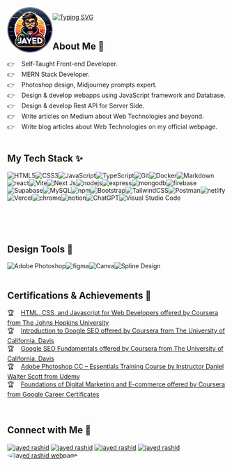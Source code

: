 <img height="100" align="left" style="border-radius:50%; border:2px solid gray" src="https://raw.githubusercontent.com/jayedrashid/necessary_cloud_files/main/Profile%20picture%20of%20Jayed%20Rashid.jpg">


[![Typing SVG](https://readme-typing-svg.herokuapp.com?font=comfortaa&color=8e80ed&size=24&width=500&lines=Hello+World+👋;I+am+Jayed+Rashid;React+Developer;Web+Designer;Photoshop+Designer)](https://git.io/typing-svg)
<br>
<br>

<!-- <img style="-webkit-user-select: none;margin: auto;cursor: zoom-in;background-color: hsl(0, 0%, 90%);transition: background-color 300ms;" src="https://camo.githubusercontent.com/c1dcb74cc1c1835b1d716f5051499a2814c683c806b15f04b0eba492863703e9/68747470733a2f2f63646e2e6472696262626c652e636f6d2f75736572732f3733303730332f73637265656e73686f74732f363538313234332f6176656e746f2e676966" width="571" height="428"> -->

## About Me 👤
👉 &nbsp;  &nbsp;Self‑Taught Front-end Developer.<br>
👉 &nbsp;  &nbsp;MERN Stack Developer.<br>
👉 &nbsp;  &nbsp;Photoshop design, Midjourney prompts expert.<br>
👉 &nbsp;  &nbsp;Design & develop webapps using JavaScript framework and Database.<br>
👉 &nbsp;  &nbsp;Design & develop Rest API for Server Side.<br>
👉 &nbsp;  &nbsp;Write articles on Medium about Web Technologies and beyond.<br>
👉 &nbsp;  &nbsp;Write blog articles about Web Technologies on my official webpage.<br>
<br>


## My Tech Stack ✨
<img align="left" alt="HTML5" src="https://img.shields.io/badge/HTML5-E34F26?style=for-the-badge&logo=html5&logoColor=white" />
<img align="left" alt="CSS3" src="https://img.shields.io/badge/CSS3-1572B6?style=for-the-badge&logo=css3&logoColor=white" />
<img align="left" alt="JavaScript" src="https://img.shields.io/badge/JavaScript-323330?style=for-the-badge&logo=javascript&logoColor=F7DF1E" />
<img align="left" alt="TypeScript" src="https://img.shields.io/badge/typescript-%23007ACC.svg?style=for-the-badge&logo=typescript&logoColor=white" />
<img align="left" alt="Git" src="https://img.shields.io/badge/Git-F05032?style=for-the-badge&logo=git&logoColor=white" />
<img align="left" alt="Docker" src="https://img.shields.io/badge/docker-%230db7ed.svg?style=for-the-badge&logo=docker&logoColor=white" />
<img align="left" alt="Markdown" src="https://img.shields.io/badge/markdown-%23000000.svg?style=for-the-badge&logo=markdown&logoColor=white" />
<img align="left" alt="react" src="https://img.shields.io/badge/react%20-%2320232a.svg?&style=for-the-badge&logo=react&logoColor=%2361DAFB" />
<img align="left" alt="Vite" src="https://img.shields.io/badge/vite-%23646CFF.svg?style=for-the-badge&logo=vite&logoColor=white" />
<img align="left" alt="Next Js" src="https://img.shields.io/badge/Next-black?style=for-the-badge&logo=next.js&logoColor=white" />
<img align="left" alt="nodejs" src="https://img.shields.io/badge/node.js%20-%2343853D.svg?&style=for-the-badge&logo=node.js&logoColor=white" />
<img align="left" alt="express" src="https://img.shields.io/badge/Express.js-000000?style=for-the-badge&logo=express&logoColor=white" />
<img align="left" alt="mongodb" src="https://img.shields.io/badge/MongoDB-4EA94B?style=for-the-badge&logo=mongodb&logoColor=white" />
<img align="left" alt="firebase" src="https://img.shields.io/badge/firebase-%23039BE5.svg?style=for-the-badge&logo=firebase" />
<img align="left" alt="Supabase" src="https://img.shields.io/badge/Supabase-3ECF8E?style=for-the-badge&logo=supabase&logoColor=white" />
<img align="left" alt="MySQL" src="https://img.shields.io/badge/mysql-4479A1.svg?style=for-the-badge&logo=mysql&logoColor=white" />
<img align="left" alt="npm" src="https://img.shields.io/badge/npm-CB3837?style=for-the-badge&logo=npm&logoColor=white" />
<img align="left" alt="Bootstrap" src="https://img.shields.io/badge/Bootstrap-563D7C?style=for-the-badge&logo=bootstrap&logoColor=white" />
<img align="left" alt="TailwindCSS" src="https://img.shields.io/badge/tailwindcss-%2338B2AC.svg?style=for-the-badge&logo=tailwind-css&logoColor=white" />
<img align="left" alt="Postman" src="https://img.shields.io/badge/Postman-FF6C37?style=for-the-badge&logo=postman&logoColor=white" />
<img align="left" alt="netlify" src="https://img.shields.io/badge/Netlify-00C7B7?style=for-the-badge&logo=netlify&logoColor=white" />
<img align="left" alt="Vercel" src="https://img.shields.io/badge/vercel-%23000000.svg?style=for-the-badge&logo=vercel&logoColor=white?" />
<img align="left" alt="chrome" src="https://img.shields.io/badge/Google_chrome-4285F4?style=for-the-badge&logo=Google-chrome&logoColor=white" />
<img align="left" alt="notion" src="https://img.shields.io/badge/Notion-000000?style=for-the-badge&logo=notion&logoColor=white" />
<img align="left" alt="ChatGPT" src="https://img.shields.io/badge/chatGPT-74aa9c?style=for-the-badge&logo=openai&logoColor=white" />
<img align="left" alt="Visual Studio Code" src="https://img.shields.io/badge/Visual%20Studio-5C2D91.svg?style=for-the-badge&logo=visual-studio&logoColor=white" />
<br>
<br>
<br>
<br>
<br>
<br>
<br>
<br>



## Design Tools 🎨
<img align="left" alt="Adobe Photoshop" src="https://img.shields.io/badge/adobe%20photoshop-%2331A8FF.svg?style=for-the-badge&logo=adobe%20photoshop&logoColor=white" />
<img align="left" alt="figma" src="https://img.shields.io/badge/Figma-F24E1E?style=for-the-badge&logo=figma&logoColor=white" />
<img align="left" alt="Canva" src="https://img.shields.io/badge/Canva-%2300C4CC.svg?style=for-the-badge&logo=Canva&logoColor=white" />
<img align="left" alt="Spline Design" src="https://img.shields.io/badge/Spline_Design-%23121316?style=for-the-badge&logo=spline&color=%234580FB&link=https%3A%2F%2Fspline.design%2F" />
<!-- <img align="left" alt="blender" src="https://img.shields.io/badge/blender-%23F5792A.svg?style=for-the-badge&logo=blender&logoColor=white" /> -->
<br>
<br>

## Certifications & Achievements 📜
🏆 &nbsp;  &nbsp;[HTML, CSS, and Javascript for Web Developers offered by Coursera from The Johns Hopkins University](https://www.coursera.org/account/accomplishments/certificate/G5L6DLN5DRGE)<br>
🏆 &nbsp;  &nbsp;[Introduction to Google SEO offered by Coursera from The University of California, Davis](https://www.coursera.org/account/accomplishments/certificate/XG2MMHEQPGKX)<br>
🏆 &nbsp;  &nbsp;[Google SEO Fundamentals offered by Coursera from The University of California, Davis](https://www.coursera.org/account/accomplishments/certificate/7QKCNQRT3RNT)<br>
🏆 &nbsp;  &nbsp;[Adobe Photoshop CC – Essentials Training Course by Instructor Daniel Walter Scott from Udemy](https://www.udemy.com/certificate/UC-4ad6b550-5103-4aaa-94fc-b51a766a39e7/)<br>
🏆 &nbsp;  &nbsp;[Foundations of Digital Marketing and E-commerce offered by Coursera from Google Career Certificates](https://www.coursera.org/account/accomplishments/certificate/GNADF9CLL8L4)<br>
<!-- 🏆 &nbsp;  &nbsp;[Optimizing a Website for Google Search offered by Coursera from The University of California, Davis](https://www.coursera.org/account/accomplishments/certificate/7QKCNQRT3RNT)<br> -->
<br>

## Connect with Me 🔗
<p align="left">
<a href="https://www.linkedin.com/in/jayed-rashid" target="blank"><img align="center" src="https://raw.githubusercontent.com/rahuldkjain/github-profile-readme-generator/master/src/images/icons/Social/linked-in-alt.svg" alt="jayed rashid" height="20" width="30" /></a>
<a href="https://twitter.com/jayedrashid" target="blank"><img align="center" src="https://raw.githubusercontent.com/rahuldkjain/github-profile-readme-generator/master/src/images/icons/Social/twitter.svg" alt="jayed rashid" height="20" width="30" /></a>
<a href="https://www.facebook.com/jayedrashidweb" target="blank"><img align="center" src="https://raw.githubusercontent.com/rahuldkjain/github-profile-readme-generator/master/src/images/icons/Social/facebook.svg" alt="jayed rashid" height="20" width="30" /></a>
<a href="https://www.instagram.com/jayedrashid/" target="blank"><img align="center" src="https://raw.githubusercontent.com/rahuldkjain/github-profile-readme-generator/master/src/images/icons/Social/instagram.svg" alt="jayed rashid" height="20" width="30" /></a>
<a href="https://jayedrashid.com" target="blank"><img align="center" src="https://raw.githubusercontent.com/worldofjayed/necessary_cloud_files/main/jayedrashid.png" alt="jayed rashid webpage" height="auto" width="20" style="border-radius:50%" /></a>
</p>
  
<!-- [<img align="left" alt="linked-in" src="https://img.shields.io/badge/linkedin-%230077B5.svg?&style=for-the-badge&logo=linkedin&logoColor=white" />](https://www.linkedin.com/in/jayed-rashid)
[<img align="left" alt="twitter" src="https://img.shields.io/badge/twitter-%231DA1F2.svg?&style=for-the-badge&logo=twitter&logoColor=white" />](https://twitter.com/jayedrashid)
[<img align="left" alt="facebook" src="https://img.shields.io/badge/facebook-%231877F2.svg?&style=for-the-badge&logo=facebook&logoColor=white" />](https://www.facebook.com/jayed.rashid) -->
<!-- [<img align="left" alt="stack-overflow" src="https://img.shields.io/badge/stack%20overflow-FE7A16?logo=stack-overflow&logoColor=white&style=for-the-badge" />](https://stackoverflow.com/users/14040134/worldofjayed) -->
<!-- [<img align="left" alt="instagram" src="https://img.shields.io/badge/Instagram-E4405F?style=for-the-badge&logo=instagram&logoColor=white" />](https://www.instagram.com/myfatalecode/) -->
<!-- [<img align="left" alt="reddit" src="https://img.shields.io/badge/Reddit-FF4500?style=for-the-badge&logo=reddit&logoColor=white" />](https://www.reddit.com/user/worldofjayed) -->
<br>


<!-- ## Blog Posts ✍️
🖊️ &nbsp;  &nbsp;[Blind Artist: A Creativity Beyond Imagination](https://medium.com/@jayedrashid/blind-artist-a-creativity-beyond-imagination-de3340c50ad5)<br>
🖊️ &nbsp;  &nbsp;[BooooM!!! Happy New Year 2022!!](https://medium.com/@jayedrashid/boooom-happy-new-year-2022-3ade36c1589c)<br>
<br> -->





